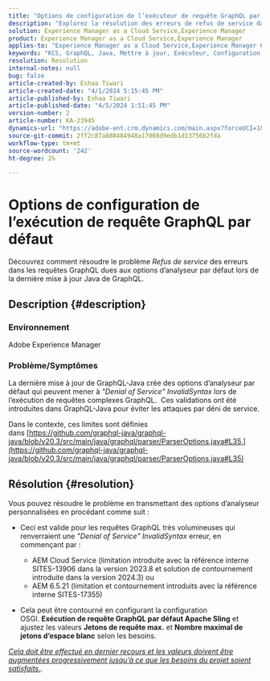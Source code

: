 ```yaml
---
title: "Options de configuration de l’exécuteur de requête GraphQL par défaut"
description: "Explorez la résolution des erreurs de refus de service dans les requêtes GraphQL provoquées par les options d’analyseur par défaut."
solution: Experience Manager as a Cloud Service,Experience Manager
product: Experience Manager as a Cloud Service,Experience Manager
applies-to: "Experience Manager as a Cloud Service,Experience Manager 6.5"
keywords: "KCS, GraphQL, Java, Mettre à jour, Exécuteur, Configuration, Refus de service, Configuration OSGi, Requête GraphQL par défaut Apache Sling, Jetons de requête max., Jetons d’espace blanc max."
resolution: Resolution
internal-notes: null
bug: false
article-created-by: Eshaa Tiwari
article-created-date: "4/1/2024 5:15:45 PM"
article-published-by: Eshaa Tiwari
article-published-date: "4/5/2024 1:51:45 PM"
version-number: 2
article-number: KA-23945
dynamics-url: "https://adobe-ent.crm.dynamics.com/main.aspx?forceUCI=1&pagetype=entityrecord&etn=knowledgearticle&id=7db89277-4bf0-ee11-904c-6045bd006b3d"
source-git-commit: 2ff2c87a888484948a17008d9edb1d13756b2fda
workflow-type: tm+mt
source-wordcount: '242'
ht-degree: 2%

---
```


# Options de configuration de l’exécution de requête GraphQL par défaut


Découvrez comment résoudre le problème *Refus de service* des erreurs dans les requêtes GraphQL dues aux options d’analyseur par défaut lors de la dernière mise à jour Java de GraphQL.

## Description {#description}


### Environnement

Adobe Experience Manager

### Problème/Symptômes

La dernière mise à jour de GraphQL-Java crée des options d’analyseur par défaut qui peuvent mener à *&quot;Denial of Service&quot; InvalidSyntax* lors de l’exécution de requêtes complexes GraphQL.  Ces validations ont été introduites dans GraphQL-Java pour éviter les attaques par déni de service.

Dans le contexte, ces limites sont définies dans [https://github.com/graphql-java/graphql-java/blob/v20.3/src/main/java/graphql/parser/ParserOptions.java#L35.](https://github.com/graphql-java/graphql-java/blob/v20.3/src/main/java/graphql/parser/ParserOptions.java#L35)


## Résolution {#resolution}


Vous pouvez résoudre le problème en transmettant des options d’analyseur personnalisées en procédant comme suit :

- Ceci est valide pour les requêtes GraphQL très volumineuses qui renverraient une *&quot;Denial of Service&quot; InvalidSyntax* erreur, en commençant par :



   - AEM Cloud Service (limitation introduite avec la référence interne SITES-13906 dans la version 2023.8 et solution de contournement introduite dans la version 2024.3) ou
   - AEM 6.5.21 (limitation et contournement introduits avec la référence interne SITES-17355)


- Cela peut être contourné en configurant la configuration OSGI. <b>Exécution de requête GraphQL par défaut Apache Sling</b> et ajustez les valeurs <b>Jetons de requête max.</b> et <b>Nombre maximal de jetons d’espace blanc</b> selon les besoins.


*<u>Cela doit être effectué en dernier recours et les valeurs doivent être augmentées progressivement jusqu’à ce que les besoins du projet soient satisfaits.</u>*.
